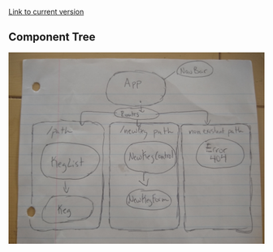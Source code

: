  [Link to current version](https://agile-harbor-83371.herokuapp.com/kegs)

## Component Tree
![image of component tree](/src/assets/component-tree.jpg)



